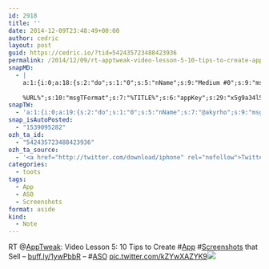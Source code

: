 ```yaml
---
id: 2918
title: ''
date: 2014-12-09T23:48:49+00:00
author: cedric
layout: post
guid: https://cedric.io/?tid=542435723488423936
permalink: /2014/12/09/rt-apptweak-video-lesson-5-10-tips-to-create-app-screenshots-that-sell-buff-ly-1ywpbbr-aso-pic-twitter-com-kzywxazyk9/
snapMD:
  - |
    a:1:{i:0;a:18:{s:2:"do";s:1:"0";s:5:"nName";s:9:"Medium #0";s:9:"msgFormat";s:19:"%FULLTEXT%
    
    %URL%";s:10:"msgTFormat";s:7:"%TITLE%";s:6:"appKey";s:29:"x5g9a34l5z294i5y2q284e4g54454";s:6:"appSec";s:85:"d3h0a44e4s2b4i5u2r234m5f5b4v2l5q2a444h574347464a454x2w20374447494c484b4w2c464f5u2d4z2";s:8:"inclTags";s:1:"1";s:7:"fltrsOn";i:0;s:5:"fltrs";a:0:{}s:7:"proxyOn";i:0;s:7:"useSURL";i:0;s:1:"v";i:350;s:4:"publ";s:1:"0";s:11:"accessToken";s:65:"2353413aa5437433e5648ccf74a16119308317c52d1a24d8ed99f26add037528a";s:12:"appAppUserID";s:65:"104b21fd8da79171a6e7bf800d03b4b761204f242935e05d2d86850a6b1635f77";s:14:"appAppUserName";s:26:"Cédric Bousmanne (akyrho)";s:13:"appAppUserURL";s:26:"https://medium.com/@akyrho";s:7:"pubList";a:0:{}}}
snapTW:
  - 'a:1:{i:0;a:19:{s:2:"do";s:1:"0";s:5:"nName";s:7:"@akyrho";s:9:"msgFormat";s:26:"%TITLE%. %EXCERPT% - %URL%";s:6:"appKey";s:55:"x5g9a8325v2y475r3c4m48584n53446p423r3r5u3e356j5j3k4r2p3";s:6:"appSec";s:105:"d3h0a94o46415u594v3q5l5n5l4r4x474x4j484o473u4i5w2m4k494z2k344n306n5r3l5v2s554p4n3p3k45495c3z4v4d3m3u5w525";s:7:"fltrsOn";i:0;s:5:"fltrs";a:0:{}s:7:"proxyOn";i:0;s:7:"useSURL";i:0;s:1:"v";i:350;s:5:"twURL";s:25:"http://twitter.com/akyrho";s:11:"accessToken";s:50:"6678782-Eyg60SCeh7762DEIsYtTPD5GVeOuSN8ATMdF2Lpppe";s:14:"accessTokenSec";s:45:"PgGDCbcYLJnR5esZjY9ID72A33mUNCYnQwaQTBsojSJNa";s:5:"tw140";i:0;s:10:"riComments";s:1:"1";s:11:"riCommentsM";s:1:"1";s:12:"riCommentsAA";s:1:"1";s:8:"attchImg";s:1:"1";s:9:"wpImgSize";s:4:"full";}}'
snap_isAutoPosted:
  - "1539095282"
ozh_ta_id:
  - "542435723488423936"
ozh_ta_source:
  - '<a href="http://twitter.com/download/iphone" rel="nofollow">Twitter for iPhone</a>'
categories:
  - toots
tags:
  - App
  - ASO
  - Screenshots
format: aside
kind:
  - Note
---
```

RT <span class="username username_linked">@<a href="https://twitter.com/AppTweak" title="AppTweak">AppTweak</a></span>: Video Lesson 5: 10 Tips to Create <span class="hashtag hashtag_local">#<a href="https://cedric.io/tag/app/">App</a> <span class="hashtag hashtag_local">#<a href="https://cedric.io/tag/screenshots/">Screenshots</a> that Sell &#8211; <a href="http://buff.ly/1ywPbbR" title="http://buff.ly/1ywPbbR" class="link link_untco">buff.ly/1ywPbbR</a> &#8211; <span class="hashtag hashtag_local">#<a href="https://cedric.io/tag/aso/">ASO</a> <a href="https://twitter.com/AppTweak/status/542424704103895040/photo/1" title="https://twitter.com/AppTweak/status/542424704103895040/photo/1" class="link link_untco link_untco_image">pic.twitter.com/kZYwXAZYK9</a><span class="embed_image embed_image_yes"><a href="https://twitter.com/AppTweak/status/542424704103895040/photo/1"><img src="https://i2.wp.com/pbs.twimg.com/media/B4cUZPbCcAAJ8nv.png?w=900&#038;ssl=1" data-recalc-dims="1" /></a></span></p>